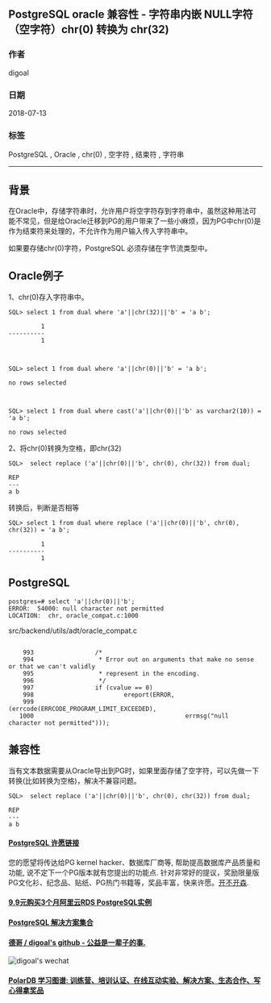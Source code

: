 ## PostgreSQL oracle 兼容性 - 字符串内嵌 NULL字符（空字符）chr(0) 转换为 chr(32)  
                                                             
### 作者                                                             
digoal                                                             
                                                             
### 日期                                                             
2018-07-13                                                           
                                                             
### 标签                                                             
PostgreSQL , Oracle , chr(0) , 空字符 , 结束符 , 字符串    
                                                             
----                                                             
                                                             
## 背景       
在Oracle中，存储字符串时，允许用户将空字符存到字符串中，虽然这种用法可能不常见，但是给Oracle迁移到PG的用户带来了一些小麻烦，因为PG中chr(0)是作为结束符来处理的，不允许作为用户输入传入字符串中。  
  
如果要存储chr(0)字符，PostgreSQL 必须存储在字节流类型中。  
  
## Oracle例子  
1、chr(0)存入字符串中。  
  
```  
SQL> select 1 from dual where 'a'||chr(32)||'b' = 'a b';  
  
         1  
----------  
         1  
  
  
  
SQL> select 1 from dual where 'a'||chr(0)||'b' = 'a b';  
  
no rows selected  
  
  
  
SQL> select 1 from dual where cast('a'||chr(0)||'b' as varchar2(10)) = 'a b';  
  
no rows selected  
```  
  
  
2、将chr(0)转换为空格，即chr(32)  
  
```  
SQL>  select replace ('a'||chr(0)||'b', chr(0), chr(32)) from dual;  
  
REP  
---  
a b  
```  
  
转换后，判断是否相等  
  
```  
SQL> select 1 from dual where replace ('a'||chr(0)||'b', chr(0), chr(32)) = 'a b';  
  
         1  
----------  
         1  
```  
  
## PostgreSQL  
  
```  
postgres=# select 'a'||chr(0)||'b';  
ERROR:  54000: null character not permitted  
LOCATION:  chr, oracle_compat.c:1000  
```  
  
src/backend/utils/adt/oracle_compat.c  
  
```  
  
    993                 /*  
    994                  * Error out on arguments that make no sense or that we can't validly  
    995                  * represent in the encoding.  
    996                  */  
    997                 if (cvalue == 0)  
    998                         ereport(ERROR,  
    999                                         (errcode(ERRCODE_PROGRAM_LIMIT_EXCEEDED),  
   1000                                          errmsg("null character not permitted")));  
```  
  
## 兼容性  
当有文本数据需要从Oracle导出到PG时，如果里面存储了空字符，可以先做一下转换(比如转换为空格)，解决不兼容问题。  
  
```  
SQL>  select replace ('a'||chr(0)||'b', chr(0), chr(32)) from dual;  
  
REP  
---  
a b  
```  
  
  
  
  
  
  
  
  
  
  
  
  
  
  
  
  
  
  
  
  
  
  
  
  
  
  
  
  
  
  
  
  
  
  
  
  
  
  
  
  
  
  
  
  
  
  
  
  
  
  
  
  
  
  
  
  
  
  
  
  
  
  
  
  
  
  
  
  
  
  
  
  
  
  
#### [PostgreSQL 许愿链接](https://github.com/digoal/blog/issues/76 "269ac3d1c492e938c0191101c7238216")
您的愿望将传达给PG kernel hacker、数据库厂商等, 帮助提高数据库产品质量和功能, 说不定下一个PG版本就有您提出的功能点. 针对非常好的提议，奖励限量版PG文化衫、纪念品、贴纸、PG热门书籍等，奖品丰富，快来许愿。[开不开森](https://github.com/digoal/blog/issues/76 "269ac3d1c492e938c0191101c7238216").  
  
  
#### [9.9元购买3个月阿里云RDS PostgreSQL实例](https://www.aliyun.com/database/postgresqlactivity "57258f76c37864c6e6d23383d05714ea")
  
  
#### [PostgreSQL 解决方案集合](https://yq.aliyun.com/topic/118 "40cff096e9ed7122c512b35d8561d9c8")
  
  
#### [德哥 / digoal's github - 公益是一辈子的事.](https://github.com/digoal/blog/blob/master/README.md "22709685feb7cab07d30f30387f0a9ae")
  
  
![digoal's wechat](../pic/digoal_weixin.jpg "f7ad92eeba24523fd47a6e1a0e691b59")
  
  
#### [PolarDB 学习图谱: 训练营、培训认证、在线互动实验、解决方案、生态合作、写心得拿奖品](https://www.aliyun.com/database/openpolardb/activity "8642f60e04ed0c814bf9cb9677976bd4")
  
